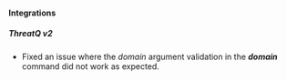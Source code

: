 
#### Integrations
##### ThreatQ v2
- Fixed an issue where the *domain* argument validation in the ***domain*** command did not work as expected.
